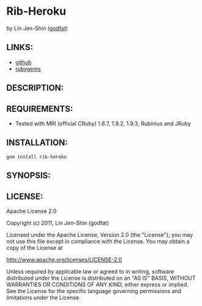 # Rib-Heroku

by Lin Jen-Shin ([godfat](http://godfat.org))

## LINKS:

* [github](https://github.com/godfat/rib-heroku)
* [rubygems](https://rubygems.org/gems/rib-heroku)

## DESCRIPTION:

## REQUIREMENTS:

* Tested with MRI (official CRuby) 1.8.7, 1.9.2, 1.9.3, Rubinius and JRuby

## INSTALLATION:

    gem install rib-heroku

## SYNOPSIS:

## LICENSE:

Apache License 2.0

Copyright (c) 2011, Lin Jen-Shin (godfat)

Licensed under the Apache License, Version 2.0 (the "License");
you may not use this file except in compliance with the License.
You may obtain a copy of the License at

<http://www.apache.org/licenses/LICENSE-2.0>

Unless required by applicable law or agreed to in writing, software
distributed under the License is distributed on an "AS IS" BASIS,
WITHOUT WARRANTIES OR CONDITIONS OF ANY KIND, either express or implied.
See the License for the specific language governing permissions and
limitations under the License.
